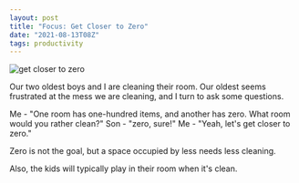 ```yaml
---
layout: post
title: "Focus: Get Closer to Zero"
date: "2021-08-13T08Z"
tags: productivity
---
```


![get closer to zero](./some-sketch.png)

Our two oldest boys and I are cleaning their room. Our oldest seems frustrated at the mess we are cleaning, and I turn to ask some questions.

Me - "One room has one-hundred items, and another has zero. What room would you rather clean?"
Son - "zero, sure!"
Me - "Yeah, let's get closer to zero."

Zero is not the goal, but a space occupied by less needs less cleaning.

Also, the kids will typically play in their room when it's clean.
